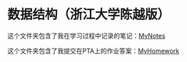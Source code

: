 # 数据结构（浙江大学陈越版）

这个文件夹包含了我在学习过程中记录的笔记：[MyNotes](https://github.com/LIMINGNING/Data-Structure/tree/main/MyNotes)

这个文件夹包含了我提交在PTA上的作业答案：[MyHomework](https://github.com/LIMINGNING/Data-Structure/tree/main/MyHomework)

